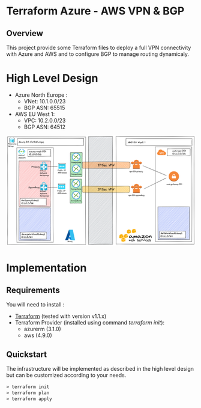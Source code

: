 # Terraform Azure - AWS VPN & BGP

## Overview
This project provide some Terraform files to deploy a full VPN connectivity with Azure and AWS and to configure BGP to manage routing dynamicaly.

# High Level Design
- Azure North Europe :
  - VNet: 10.1.0.0/23
  - BGP ASN: 65515 
- AWS EU West 1:
  - VPC: 10.2.0.0/23
  - BGP ASN: 64512 

![Infrastructure Design](doc/azure-aws-vpn.png)

# Implementation

## Requirements
You will need to install : 
* [Terraform](https://www.terraform.io/downloads.html) (tested with version v1.1.x)
* Terraform Provider (installed using command *terraform init*): 
  * azurerm (3.1.0)
  * aws (4.9.0)

## Quickstart
The infrastructure will be implemented as described in the high level design but can be customized according to your needs.
````
> terraform init
> terraform plan
> terraform apply
````